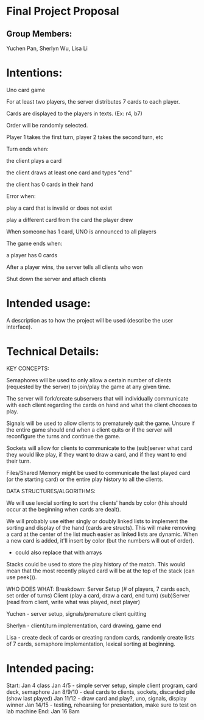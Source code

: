 # Final Project Proposal

## Group Members:

Yuchen Pan, Sherlyn Wu, Lisa Li
       
# Intentions:

Uno card game

For at least two players, the server distributes 7 cards to each player. 

Cards are displayed to the players in texts. (Ex: r4, b7)

Order will be randomly selected. 

Player 1 takes the first turn, player 2 takes the second turn, etc


Turn ends when:

the client plays a card

the client draws at least one card and types “end”

the client has 0 cards in their hand


Error when:

play a card that is invalid or does not exist

play a different card from the card the player drew


When someone has 1 card, UNO is announced to all players


The game ends when: 

a player has 0 cards


After a player wins, the server tells all clients who won

Shut down the server and attach clients

    
# Intended usage:

A description as to how the project will be used (describe the user interface).
  
# Technical Details:

KEY CONCEPTS: 

Semaphores will be used to only allow a certain number of clients (requested by the server) to join/play the game at any given time. 

The server will fork/create subservers that will individually communicate with each client regarding the cards on hand and what the client chooses to play.

Signals will be used to allow clients to prematurely quit the game. Unsure if the entire game should end when a client quits or if the server will reconfigure the turns and continue the game.

Sockets will allow for clients to communicate to the (sub)server what card they would like play, if they want to draw a card, and if they want to end their turn. 

Files/Shared Memory might be used to communicate the last played card (or the starting card) or the entire play history to all the clients.

     
DATA STRUCTURES/ALGORITHMS:

We will use lexcial sorting to sort the clients' hands by color (this should occur at the beginning when cards are dealt).

We will probably use either singly or doubly linked lists to implement the sorting and display of the hand (cards are structs). This will make removing a card at the center of the list much easier as linked lists are dynamic. When a new card is added, it'll insert by color (but the numbers will out of order).
- could also replace that with arrays

Stacks could be used to store the play history of the match. This would mean that the most recently played card will be at the top of the stack (can use peek()). 


WHO DOES WHAT:
Breakdown: 
Server Setup (# of players, 7 cards each, set order of turns)
Client (play a card, draw a card, end turn)
(sub)Server (read from client, write what was played, next player)

Yuchen - server setup, signals/premature client quitting

Sherlyn - client/turn implementation, card drawing, game end

Lisa - create deck of cards or creating random cards, randomly create lists of 7 cards, semaphore implementation, lexical sorting at beginning.


# Intended pacing:
Start: Jan 4 class
Jan 4/5 - simple server setup, simple client program, card deck, semaphore
Jan 8/9/10 - deal cards to clients, sockets, discarded pile (show last played)
Jan 11/12 - draw card and play?, uno, signals, display winner
Jan 14/15 - testing, rehearsing for presentation, make sure to test on lab machine
End: Jan 16 8am


